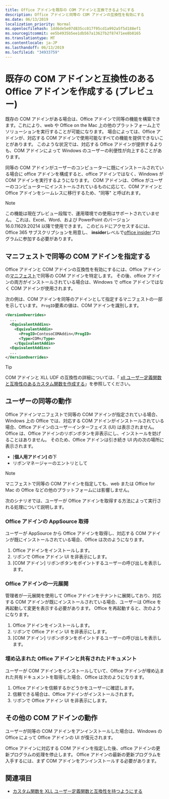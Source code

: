 ```yaml
---
title: Office アドインを既存の COM アドインと互換できるようにする
description: Office アドインと同等の COM アドインの互換性を有効にする
ms.date: 06/13/2019
localization_priority: Normal
ms.openlocfilehash: 1dd6de5e07d835cc017f95cd1a992a5f5d188ef1
ms.sourcegitcommit: ee5b4935b5ee1db567a13627b2f87471ee8b8165
ms.translationtype: MT
ms.contentlocale: ja-JP
ms.lasthandoff: 06/13/2019
ms.locfileid: "34933759"
---
```

# <a name="make-your-office-add-in-compatible-with-an-existing-com-add-in-preview"></a>既存の COM アドインと互換性のある Office アドインを作成する (プレビュー)

既存の COM アドインがある場合は、Office アドインで同等の機能を構築できます。これにより、web や Office on the Mac 上の他のプラットフォーム上でソリューションを実行することが可能になります。 場合によっては、Office アドインが、対応する COM アドインで使用可能なすべての機能を提供できないことがあります。 このような状況では、対応する Office アドインが提供するよりも、COM アドインによって Windows のユーザーの利便性が向上することがあります。

同等の COM アドインがユーザーのコンピューターに既にインストールされている場合に office アドインを構成すると、office アドインではなく、Windows が COM アドインを実行するようになります。 COM アドインは、Office がユーザーのコンピューターにインストールされているものに応じて、COM アドインと Office アドインをシームレスに移行するため、"同等" と呼ばれます。

> [!NOTE]
> この機能は現在プレビュー段階で、運用環境での使用はサポートされていません。 これは、Excel、Word、および PowerPoint のバージョン16.0.11629.20214 以降で使用できます。 このビルドにアクセスするには、Office 365 サブスクリプションを用意し、 **insider**レベルで[office insider](https://products.office.com/office-insider)プログラムに参加する必要があります。

## <a name="specify-an-equivalent-com-add-in-in-the-manifest"></a>マニフェストで同等の COM アドインを指定する

Office アドインと COM アドインの互換性を有効にするには、Office アドインの[マニフェスト](add-in-manifests.md)で同等の COM アドインを特定します。 その後、office アドインの両方がインストールされている場合は、Windows で office アドインではなく COM アドインが使用されます。

次の例は、COM アドインを同等のアドインとして指定するマニフェストの一部を示しています。 `ProgID`要素の値は、COM アドインを識別します。

```xml
<VersionOverrides>
  ...
  <EquivalentAddins>
    <EquivalentAddin>
      <ProgID>ContosoCOMAddin</ProgID>
      <Type>COM</Type>
    </EquivalentAddin>
  <EquivalentAddins>
  ...
</VersionOverrides>
```

> [!TIP]
> COM アドインと XLL UDF の互換性の詳細については、「 [xll ユーザー定義関数と互換性のあるカスタム関数を作成する](../excel/make-custom-functions-compatible-with-xll-udf.md)」を参照してください。

## <a name="equivalent-behavior-for-users"></a>ユーザーの同等の動作

Office アドインマニフェストで同等の COM アドインが指定されている場合、Windows 上の Office では、対応する COM アドインがインストールされている場合、Office アドインのユーザーインターフェイス (UI) は表示されません。 Office は、Office アドインのリボンボタンを非表示にし、インストールを妨げることはありません。 そのため、Office アドインは引き続き UI 内の次の場所に表示されます。

- [**個人用アドイン] の**下
- リボンマネージャーのエントリとして

> [!NOTE]
> マニフェストで同等の COM アドインを指定しても、web または Office for Mac の Office などの他のプラットフォームには影響しません。

次のシナリオでは、ユーザーが Office アドインを取得する方法によって実行される処理について説明します。

### <a name="appsource-acquisition-of-an-office-add-in"></a>Office アドインの AppSource 取得

ユーザーが AppSource から Office アドインを取得し、対応する COM アドインが既にインストールされている場合、Office は次のようになります。

1. Office アドインをインストールします。
2. リボンで Office アドイン UI を非表示にします。
3. [COM アドイン] リボンボタンをポイントするユーザーの呼び出しを表示します。

### <a name="centralized-deployment-of-office-add-in"></a>Office アドインの一元展開

管理者が一元展開を使用して Office アドインをテナントに展開しており、対応する COM アドインが既にインストールされている場合、ユーザーは Office を再起動して変更を表示する必要があります。 Office を再起動すると、次のようになります。

1. Office アドインをインストールします。
2. リボンで Office アドイン UI を非表示にします。
3. [COM アドイン] リボンボタンをポイントするユーザーの呼び出しを表示します。

### <a name="document-shared-with-embedded-office-add-in"></a>埋め込まれた Office アドインと共有されたドキュメント

ユーザーが COM アドインをインストールしていて、Office アドインが埋め込まれた共有ドキュメントを取得した場合、Office は次のようになります。

1. Office アドインを信頼するかどうかをユーザーに確認します。
2. 信頼できる場合は、Office アドインがインストールされます。
3. リボンで Office アドイン UI を非表示にします。

## <a name="other-com-add-in-behavior"></a>その他の COM アドインの動作

ユーザーが同等の COM アドインをアンインストールした場合は、Windows の Office によって Office アドインの UI が復元されます。

Office アドインに対応する COM アドインを指定した後、office アドインの更新プログラムの処理を停止します。 Office アドインの最新の更新プログラムを入手するには、まず COM アドインをアンインストールする必要があります。

## <a name="see-also"></a>関連項目

- [カスタム関数を XLL ユーザー定義関数と互換性を持つようにする](../excel/make-custom-functions-compatible-with-xll-udf.md)
